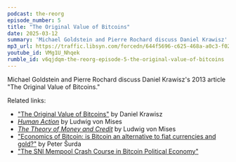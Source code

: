 ```yaml
---
podcast: the-reorg
episode_number: 5
title: "The Original Value of Bitcoins"
date: 2025-03-12
summary: 'Michael Goldstein and Pierre Rochard discuss Daniel Krawisz''s 2013 article "The Original Value of Bitcoins"'
mp3_url: https://traffic.libsyn.com/forcedn/644f5696-c625-468a-a0c3-f02493f7b768/thereorg-ep004-the-proof-of-work-concept.mp3
youtube_id: VMg1U_Nhqek
rumble_id: v6qjdqm-the-reorg-episode-5-the-original-value-of-bitcoins
---
```


Michael Goldstein and Pierre Rochard discuss Daniel Krawisz's 2013 article "The Original Value of Bitcoins."

Related links:

- ["The Original Value of Bitcoins"](/mempool/the-original-value-of-bitcoins/) by Daniel Krawisz
- [_Human Action_](/library/human-action/) by Ludwig von Mises
- [_The Theory of Money and Credit_](/library/theory-money-credit/) by Ludwig von Mises
- ["Economics of Bitcoin: is Bitcoin an alternative to fiat currencies and gold?"](/library/economics-of-bitcoin/) by Peter Šurda
- ["The SNI Mempool Crash Course in Bitcoin Political Economy"](/crash-course/)
